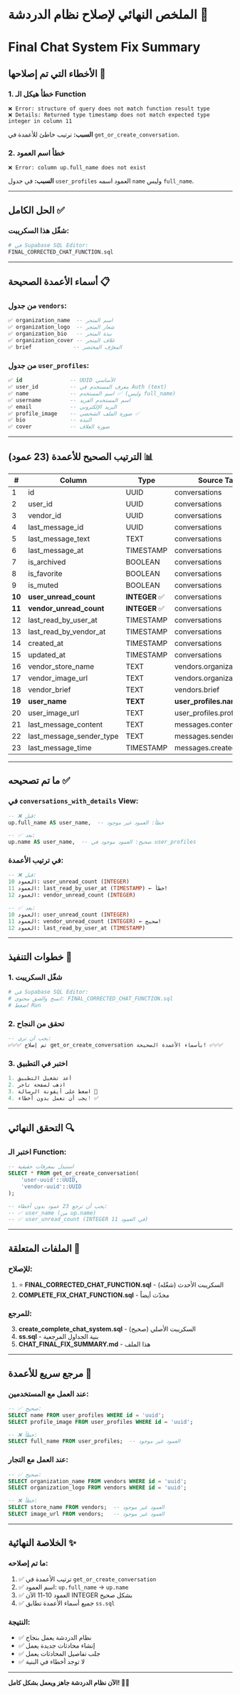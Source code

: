# الملخص النهائي لإصلاح نظام الدردشة 🎯
# Final Chat System Fix Summary

## الأخطاء التي تم إصلاحها 🐛

### 1. خطأ هيكل الـ Function
```
❌ Error: structure of query does not match function result type
❌ Details: Returned type timestamp does not match expected type integer in column 11
```

**السبب:** ترتيب خاطئ للأعمدة في `get_or_create_conversation`.

### 2. خطأ اسم العمود
```
❌ Error: column up.full_name does not exist
```

**السبب:** في جدول `user_profiles` العمود اسمه `name` وليس `full_name`.

---

## الحل الكامل ✅

### شغّل هذا السكريبت:
```bash
# في Supabase SQL Editor:
FINAL_CORRECTED_CHAT_FUNCTION.sql
```

---

## أسماء الأعمدة الصحيحة 📋

### من جدول `vendors`:
```sql
✅ organization_name  -- اسم المتجر
✅ organization_logo  -- شعار المتجر
✅ organization_bio   -- نبذة المتجر
✅ organization_cover -- غلاف المتجر
✅ brief             -- المعرّف المختصر
```

### من جدول `user_profiles`:
```sql
✅ id               -- UUID الأساسي
✅ user_id          -- معرف المستخدم في Auth (text)
✅ name             -- اسم المستخدم ✅ (وليس full_name)
✅ username         -- اسم المستخدم الفريد
✅ email            -- البريد الإلكتروني
✅ profile_image    -- صورة الملف الشخصي ✅
✅ bio              -- النبذة
✅ cover            -- صورة الغلاف
```

---

## الترتيب الصحيح للأعمدة (23 عمود) 📊

| # | Column | Type | Source Table |
|---|--------|------|--------------|
| 1 | id | UUID | conversations |
| 2 | user_id | UUID | conversations |
| 3 | vendor_id | UUID | conversations |
| 4 | last_message_id | UUID | conversations |
| 5 | last_message_text | TEXT | conversations |
| 6 | last_message_at | TIMESTAMP | conversations |
| 7 | is_archived | BOOLEAN | conversations |
| 8 | is_favorite | BOOLEAN | conversations |
| 9 | is_muted | BOOLEAN | conversations |
| **10** | **user_unread_count** | **INTEGER** ✅ | conversations |
| **11** | **vendor_unread_count** | **INTEGER** ✅ | conversations |
| 12 | last_read_by_user_at | TIMESTAMP | conversations |
| 13 | last_read_by_vendor_at | TIMESTAMP | conversations |
| 14 | created_at | TIMESTAMP | conversations |
| 15 | updated_at | TIMESTAMP | conversations |
| 16 | vendor_store_name | TEXT | vendors.organization_name |
| 17 | vendor_image_url | TEXT | vendors.organization_logo |
| 18 | vendor_brief | TEXT | vendors.brief |
| **19** | **user_name** | **TEXT** | **user_profiles.name** ✅ |
| 20 | user_image_url | TEXT | user_profiles.profile_image |
| 21 | last_message_content | TEXT | messages.content |
| 22 | last_message_sender_type | TEXT | messages.sender_type |
| 23 | last_message_time | TIMESTAMP | messages.created_at |

---

## ما تم تصحيحه ✅

### في `conversations_with_details` View:
```sql
-- ❌ قبل:
up.full_name AS user_name,  -- خطأ: العمود غير موجود

-- ✅ بعد:
up.name AS user_name,  -- صحيح: العمود موجود في user_profiles
```

### في ترتيب الأعمدة:
```sql
-- ❌ قبل:
العمود 10: user_unread_count (INTEGER)
العمود 11: last_read_by_user_at (TIMESTAMP) ← خطأ!
العمود 12: vendor_unread_count (INTEGER)

-- ✅ بعد:
العمود 10: user_unread_count (INTEGER)
العمود 11: vendor_unread_count (INTEGER) ← صحيح!
العمود 12: last_read_by_user_at (TIMESTAMP)
```

---

## خطوات التنفيذ 🚀

### 1. شغّل السكريبت
```bash
# في Supabase SQL Editor:
# انسخ والصق محتوى: FINAL_CORRECTED_CHAT_FUNCTION.sql
# اضغط Run
```

### 2. تحقق من النجاح
```sql
-- يجب أن ترى:
✅✅✅ تم إصلاح get_or_create_conversation بأسماء الأعمدة الصحيحة! ✅✅✅
```

### 3. اختبر في التطبيق
```dart
1. أعد تشغيل التطبيق
2. اذهب لصفحة تاجر
3. اضغط على أيقونة الرسالة 💬
4. يجب أن تعمل بدون أخطاء! ✅
```

---

## التحقق النهائي 🔍

### اختبر الـ Function:
```sql
-- استبدل بمعرفات حقيقية
SELECT * FROM get_or_create_conversation(
    'user-uuid'::UUID,
    'vendor-uuid'::UUID
);

-- يجب أن ترجع 23 عمود بدون أخطاء:
-- ✅ user_name (من up.name)
-- ✅ user_unread_count (INTEGER في العمود 11)
```

---

## الملفات المتعلقة 📁

### للإصلاح:
1. ⭐ **FINAL_CORRECTED_CHAT_FUNCTION.sql** - السكريبت الأحدث (شغّله)
2. **COMPLETE_FIX_CHAT_FUNCTION.sql** - محدّث أيضاً

### للمرجع:
3. **create_complete_chat_system.sql** - السكريبت الأصلي (صحيح)
4. **ss.sql** - بنية الجداول المرجعية
5. **CHAT_FINAL_FIX_SUMMARY.md** - هذا الملف

---

## مرجع سريع للأعمدة 📝

### عند العمل مع المستخدمين:
```sql
-- ✅ صحيح:
SELECT name FROM user_profiles WHERE id = 'uuid';
SELECT profile_image FROM user_profiles WHERE id = 'uuid';

-- ❌ خطأ:
SELECT full_name FROM user_profiles;  -- العمود غير موجود
```

### عند العمل مع التجار:
```sql
-- ✅ صحيح:
SELECT organization_name FROM vendors WHERE id = 'uuid';
SELECT organization_logo FROM vendors WHERE id = 'uuid';

-- ❌ خطأ:
SELECT store_name FROM vendors;  -- العمود غير موجود
SELECT image_url FROM vendors;   -- العمود غير موجود
```

---

## الخلاصة النهائية ✨

### ما تم إصلاحه:
1. ✅ ترتيب الأعمدة في `get_or_create_conversation`
2. ✅ اسم العمود: `up.full_name` → `up.name`
3. ✅ العمود 10-11 الآن INTEGER بشكل صحيح
4. ✅ جميع أسماء الأعمدة تطابق `ss.sql`

### النتيجة:
- ✅ نظام الدردشة يعمل بنجاح
- ✅ إنشاء محادثات جديدة يعمل
- ✅ جلب تفاصيل المحادثات يعمل
- ✅ لا توجد أخطاء في البنية

---

**الآن نظام الدردشة جاهز ويعمل بشكل كامل! 🎉✨**

